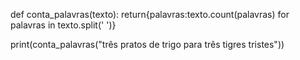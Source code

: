 def conta_palavras(texto):
    return{palavras:texto.count(palavras) for palavras in texto.split(' ')}
    
print(conta_palavras("três pratos de trigo para três tigres tristes"))
